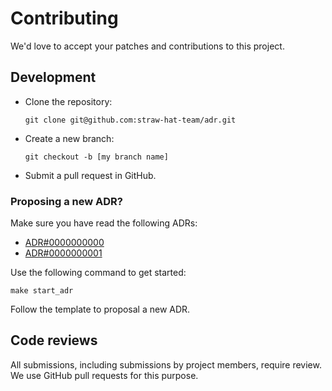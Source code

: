 # Contributing

We'd love to accept your patches and contributions to this project.

## Development

- Clone the repository:

  ```shell
  git clone git@github.com:straw-hat-team/adr.git
  ```

- Create a new branch:

  ```shell
  git checkout -b [my branch name]
  ```

- Submit a pull request in GitHub.

### Proposing a new ADR?

Make sure you have read the following ADRs:

- [ADR#0000000000](website/src/routes/adrs/%5Bslug%5D/routes/0000000000/index.mdx)
- [ADR#0000000001](website/src/routes/adrs/%5Bslug%5D/routes/0000000001/index.mdx)

Use the following command to get started:

```shell
make start_adr
```

Follow the template to proposal a new ADR.

## Code reviews

All submissions, including submissions by project members, require review. We
use GitHub pull requests for this purpose.
